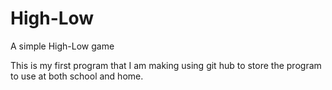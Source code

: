 # High-Low
A simple High-Low game

This is my first program that I am making using git hub to store the program to use at both school and home.
